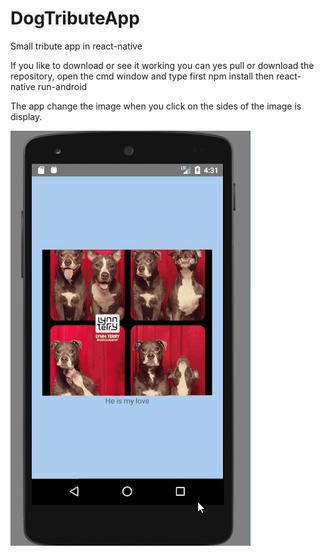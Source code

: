 # DogTributeApp
Small tribute app in react-native

If you like to download or see it working you can  yes pull or download the repository, open the cmd window and type first npm install then react-native run-android

The app change the image when you click on the sides of the image is display.


![alt tag](https://github.com/angelfeliz/DogTributeApp/blob/master/DogApp.gif)
